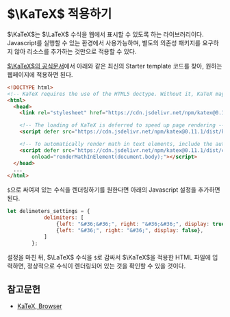 <!---
title: "$\\KaTeX$ 적용하기"
category: Typesetting
language: Korean
--->

# $\KaTeX$ 적용하기

$\KaTeX$는 $\LaTeX$ 수식을 웹에서 표시할 수 있도록 하는 라이브러리이다.
Javascript를 실행할 수 있는 환경에서 사용가능하며, 별도의 의존성 패키지를
요구하지 않아 리소스를 추가하는 것만으로 적용할 수 있다.

[$\KaTeX$의 공식문서](https://katex.org/docs/browser.html)에서 아래와 같은 최신의 Starter template 코드를 찾아,
원하는 웹페이지에 적용하면 된다.

```html
<!DOCTYPE html>
<!-- KaTeX requires the use of the HTML5 doctype. Without it, KaTeX may not render properly -->
<html>
  <head>
    <link rel="stylesheet" href="https://cdn.jsdelivr.net/npm/katex@0.11.1/dist/katex.min.css" integrity="sha384-zB1R0rpPzHqg7Kpt0Aljp8JPLqbXI3bhnPWROx27a9N0Ll6ZP/+DiW/UqRcLbRjq" crossorigin="anonymous">

    <!-- The loading of KaTeX is deferred to speed up page rendering -->
    <script defer src="https://cdn.jsdelivr.net/npm/katex@0.11.1/dist/katex.min.js" integrity="sha384-y23I5Q6l+B6vatafAwxRu/0oK/79VlbSz7Q9aiSZUvyWYIYsd+qj+o24G5ZU2zJz" crossorigin="anonymous"></script>

    <!-- To automatically render math in text elements, include the auto-render extension: -->
    <script defer src="https://cdn.jsdelivr.net/npm/katex@0.11.1/dist/contrib/auto-render.min.js" integrity="sha384-kWPLUVMOks5AQFrykwIup5lo0m3iMkkHrD0uJ4H5cjeGihAutqP0yW0J6dpFiVkI" crossorigin="anonymous"
        onload="renderMathInElement(document.body);"></script>
  </head>
  ...
</html>
```

`$`으로 싸여져 있는 수식을 렌더링하기를 원한다면 아래의 Javascript 설정을 추가하면 된다.

```javascript
let delimeters_settings = {
            delimiters: [
                {left: "&#36;&#36;", right: "&#36;&#36;", display: true},
                {left: "&#36;", right: "&#36;", display: false},
            ]
        };
```

설정을 마친 뒤, $\LaTeX$ 수식을 `$`로 감싸서
$\KaTeX$을 적용한 HTML 파일에 입력하면, 정상적으로
수식이 렌더링되어 있는 것을 확인할 수 있을 것이다.

## 참고문헌

- [KaTeX, Browser](https://katex.org/docs/browser.html)
